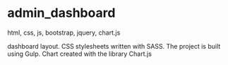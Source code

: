 # admin_dashboard
html, css, js, bootstrap, jquery, chart.js

dashboard layout. CSS stylesheets written with SASS. The project is built using Gulp. 
Chart created with the library Chart.js
